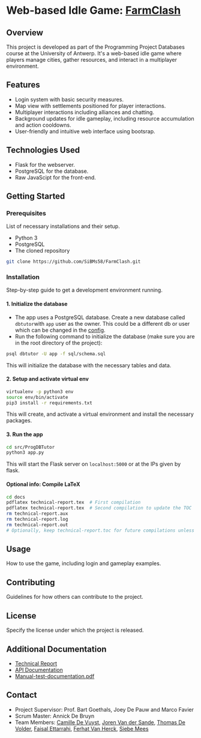 # Web-based Idle Game: [FarmClash](https://team3.ua-ppdb.me)

## Overview
This project is developed as part of the Programming Project Databases course at the University of Antwerp. It's a web-based idle game where players manage cities, gather resources, and interact in a multiplayer environment.

## Features
- Login system with basic security measures.
- Map view with settlements positioned for player interactions.
- Multiplayer interactions including alliances and chatting.
- Background updates for idle gameplay, including resource accumulation and action cooldowns.
- User-friendly and intuitive web interface using bootsrap.

## Technologies Used
- Flask for the webserver.
- PostgreSQL for the database.
- Raw JavaScipt for the front-end.

## Getting Started
### Prerequisites
List of necessary installations and their setup.
- Python 3
- PostgreSQL
- The cloned repository
```bash
git clone https://github.com/SiBMs58/FarmClash.git
```

### Installation
Step-by-step guide to get a development environment running.
#### 1. Initialize the database
* The app uses a PostgreSQL database. Create a new database called `dbtutor`with `app` user as the owner. This could be a different db or user which can be changed in the [config](src/ProgDBTutor/config.py).
* Run the following command to initialize the database (make sure you are in the root directory of the project):
```bash
psql dbtutor -U app -f sql/schema.sql
```
This will initialize the database with the necessary tables and data.
#### 2. Setup and activate virtual env
```bash
virtualenv -p python3 env
source env/bin/activate
pip3 install -r requirements.txt
```
This will create, and activate a virtual environment and install the necessary packages.
#### 3. Run the app
```bash
cd src/ProgDBTutor
python3 app.py
```
This will start the Flask server on `localhost:5000` or at the IPs given by flask.

#### Optional info: Compile LaTeX
```bash
cd docs
pdflatex technical-report.tex  # First compilation
pdflatex technical-report.tex  # Second compilation to update the TOC
rm technical-report.aux
rm technical-report.log
rm technical-report.out
# Optionally, keep technical-report.toc for future compilations unless you need to remove it for specific reasons
```

## Usage
How to use the game, including login and gameplay examples.

## Contributing
Guidelines for how others can contribute to the project.

## License
Specify the license under which the project is released.

## Additional Documentation
- [Technical Report](docs/technical-report.pdf)
- [API Documentation](docs/api.pdf)
- [Manual-test-documentation.pdf](docs/Manual-test-documentation-main-game.pdf)

## Contact
- Project Supervisor: Prof. Bart Goethals, Joey De Pauw and Marco Favier
- Scrum Master: Annick De Bruyn
- Team Members: [Camille De Vuyst](link-to-your-github), [Joren Van der Sande](link-to-your-github), [Thomas De Volder](link-to-your-github), [Faisal Ettarrahi](link-to-your-github), [Ferhat Van Herck](link-to-your-github), [Siebe Mees](https://github.com/SiBMs58)

